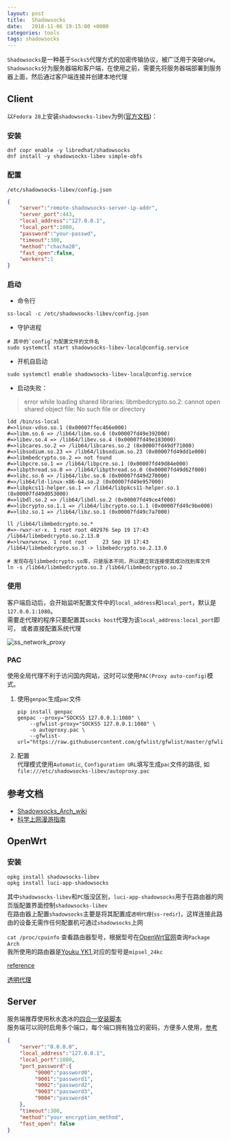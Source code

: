 ```yaml
---
layout: post
title:  Shadowsocks
date:   2018-11-06 19:15:00 +0800
categories: tools
tags: shadowsocks
---
```


`Shadowsocks`是一种基于`Socks5`代理方式的加密传输协议，被广泛用于突破`GFW`。  
`Shadowsocks`分为服务器端和客户端，在使用之前，需要先将服务器端部署到服务器上面，然后通过客户端连接并创建本地代理

## Client

以`Fedora 28`上安装`shadowsocks-libev`为例([官方文档][shadowsocks-libev-fedora-copr])：

### 安装

```shell
dnf copr enable -y libredhat/shadowsocks
dnf install -y shadowsocks-libev simple-obfs
```

[shadowsocks-libev-fedora-copr]: https://copr.fedorainfracloud.org/coprs/outman/shadowsocks-libev/

### 配置

`/etc/shadowsocks-libev/config.json`

```json
{
	"server":"remote-shadowsocks-server-ip-addr",
	"server_port":443,
	"local_address":"127.0.0.1",
	"local_port":1080,
	"password":"your-passwd",
	"timeout":300,
	"method":"chacha20",
	"fast_open":false,
	"workers":1
}
```

### 启动

* 命令行

```shell
ss-local -c /etc/shadowsocks-libev/config.json
```

* 守护进程

```shell
# 其中的`config`为配置文件的文件名
sudo systemctl start shadowsocks-libev-local@config.service
```

* 开机自启动

```shell
sudo systemctl enable shadowsocks-libev-local@config.service
```

* 启动失败：

> error while loading shared libraries: libmbedcrypto.so.2:
> cannot open shared object file: No such file or directory

```shell
ldd /bin/ss-local
#=>linux-vdso.so.1 (0x00007ffec466e000)
#=>libm.so.6 => /lib64/libm.so.6 (0x00007fd49e392000)
#=>libev.so.4 => /lib64/libev.so.4 (0x00007fd49e183000)
#=>libcares.so.2 => /lib64/libcares.so.2 (0x00007fd49df71000)
#=>libsodium.so.23 => /lib64/libsodium.so.23 (0x00007fd49dd1e000)
#=>libmbedcrypto.so.2 => not found
#=>libpcre.so.1 => /lib64/libpcre.so.1 (0x00007fd49d84e000)
#=>libpthread.so.0 => /lib64/libpthread.so.0 (0x00007fd49d62f000)
#=>libc.so.6 => /lib64/libc.so.6 (0x00007fd49d270000)
#=>/lib64/ld-linux-x86-64.so.2 (0x00007fd49e957000)
#=>libpkcs11-helper.so.1 => /lib64/libpkcs11-helper.so.1 (0x00007fd49d053000)
#=>libdl.so.2 => /lib64/libdl.so.2 (0x00007fd49ce4f000)
#=>libcrypto.so.1.1 => /lib64/libcrypto.so.1.1 (0x00007fd49c9be000)
#=>libz.so.1 => /lib64/libz.so.1 (0x00007fd49c7a7000)

ll /lib64/libmbedcrypto.so.*
#=>-rwxr-xr-x. 1 root root 402976 Sep 19 17:43 /lib64/libmbedcrypto.so.2.13.0
#=>lrwxrwxrwx. 1 root root     23 Sep 19 17:43 /lib64/libmbedcrypto.so.3 -> libmbedcrypto.so.2.13.0

# 发现存在libmbedcrypto.so库，只是版本不同，所以建立软连接使其成功找到库文件
ln -s /lib64/libmbedcrypto.so.3 /lib64/libmbedcrypto.so.2
```

### 使用

客户端启动后，会开始监听配置文件中的`local_address`和`local_port`，默认是`127.0.0.1:1080`。  
需要走代理的程序只要配置其`socks host`代理为该`local_address:local_port`即可，
或者直接配置系统代理

![ss_network_proxy](https://imgur.com/9bDnZTI.png)

### PAC

使用全局代理不利于访问国内网站，这时可以使用`PAC(Proxy auto-config)`模式。  

1. 使用`genpac`生成`pac`文件

	```shell
	pip install genpac
	genpac --proxy="SOCKS5 127.0.0.1:1080" \
		--gfwlist-proxy="SOCKS5 127.0.0.1:1080" \
		-o autoproxy.pac \
		--gfwlist-url="https://raw.githubusercontent.com/gfwlist/gfwlist/master/gfwlist.txt"
	```

2. 配置  
	代理模式使用`Automatic`, `Configuration URL`填写生成`pac`文件的路径, 如`file:///etc/shadowsocks-libev/autoproxy.pac`

## 参考文档

* [Shadowsocks_Arch_wiki](https://wiki.archlinux.org/index.php/Shadowsocks_(%E7%AE%80%E4%BD%93%E4%B8%AD%E6%96%87))
* [科学上网漫游指南](https://lvii.gitbooks.io/outman/content/)

## OpenWrt

### 安装

```shell
opkg install shadowsocks-libev
opkg install luci-app-shadowsocks
```

其中`shadowsocks-libev`和`PC`版没区别，`luci-app-shadowsocks`用于在路由器的网页版配置界面控制`shadowsocks-libev`  
在路由器上配置`shadowsocks`主要是将其配置成`透明代理`(`ss-redir`)，这样连接此路由的设备无需作任何配置机可通过`shadowsocks`上网

`cat /proc/cpuinfo` 查看路由器型号，根据型号在[OpenWrt官网](https://openwrt.org)查询`Package Arch`  
我所使用的路由器是[Youku YK1](https://openwrt.org/toh/hwdata/youku/youku_yk1),对应的型号是`mipsel_24kc`

[reference](http://www.cashqian.net/blog/001472734000655b3d2e0db753848d39a052bc75220291f000)

[透明代理](https://www.zfl9.com/ss-redir.html)

## Server

服务端推荐使用秋水逸冰的[四合一安装脚本](https://teddysun.com/486.html)  
服务端可以同时启用多个端口，每个端口拥有独立的密码，方便多人使用，[参考](https://teddysun.com/532.html)  

```json
{
    "server":"0.0.0.0",
    "local_address":"127.0.0.1",
    "local_port":1080,
    "port_password":{
         "9000":"password0",
         "9001":"password1",
         "9002":"password2",
         "9003":"password3",
         "9004":"password4"
    },
    "timeout":300,
    "method":"your_encryption_method",
    "fast_open": false
}
```
